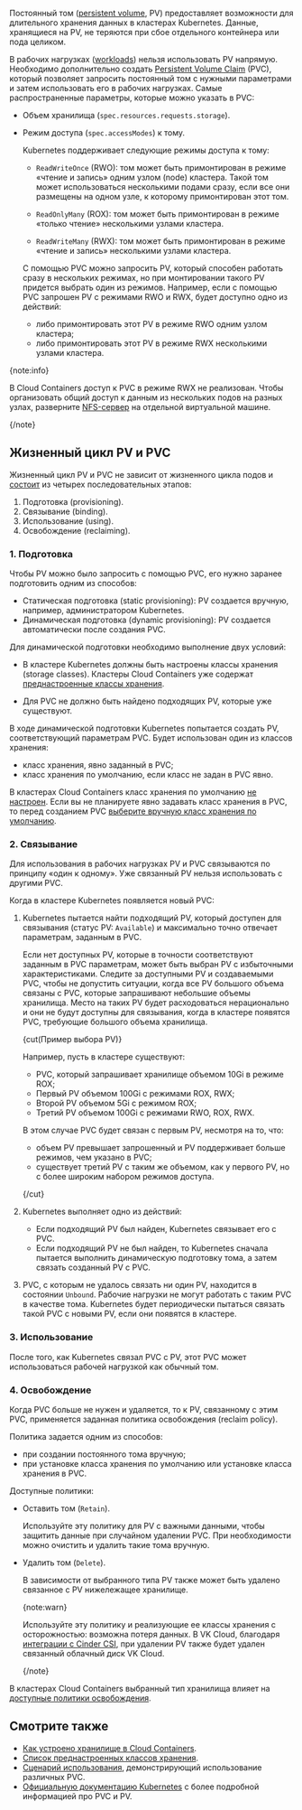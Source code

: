 Постоянный том ([persistent volume](https://kubernetes.io/docs/concepts/storage/persistent-volumes/), PV) предоставляет возможности для длительного хранения данных в кластерах Kubernetes. Данные, хранящиеся на PV, не теряются при сбое отдельного контейнера или пода целиком.

В рабочих нагрузках ([workloads](https://kubernetes.io/docs/concepts/workloads/)) нельзя использовать PV напрямую. Необходимо дополнительно создать [Persistent Volume Claim](https://kubernetes.io/docs/concepts/storage/persistent-volumes/#introduction) (PVC), который позволяет запросить постоянный том с нужными параметрами и затем использовать его в рабочих нагрузках. Самые распространенные параметры, которые можно указать в PVC:

- Объем хранилища (`spec.resources.requests.storage`).
- Режим доступа (`spec.accessModes`) к тому.

  Kubernetes поддерживает следующие режимы доступа к тому:

  - `ReadWriteOnce` (RWO): том может быть примонтирован в режиме «чтение и запись» одним узлом (node) кластера. Такой том может использоваться несколькими подами сразу, если все они размещены на одном узле, к которому примонтирован этот том.

  - `ReadOnlyMany` (ROX): том может быть примонтирован в режиме «только чтение» несколькими узлами кластера.
  - `ReadWriteMany` (RWX): том может быть примонтирован в режиме «чтение и запись» несколькими узлами кластера.

  С помощью PVC можно запросить PV, который способен работать сразу в нескольких режимах, но при монтировании такого PV придется выбрать один из режимов. Например, если с помощью PVC запрошен PV с режимами RWO и RWX, будет доступно одно из действий:

  - либо примонтировать этот PV в режиме RWO одним узлом кластера;
  - либо примонтировать этот PV в режиме RWX несколькими узлами кластера.

{note:info}

В Cloud Containers доступ к PVC в режиме RWX не реализован. Чтобы организовать общий доступ к данным из нескольких подов на разных узлах, разверните [NFS-сервер](/ru/computing/iaas/instructions/fs-manage) на отдельной виртуальной машине.

{/note}

## Жизненный цикл PV и PVC

Жизненный цикл PV и PVC не зависит от жизненного цикла подов и [состоит](https://kubernetes.io/docs/concepts/storage/persistent-volumes/#lifecycle-of-a-volume-and-claim) из четырех последовательных этапов:

1. Подготовка (provisioning).
1. Связывание (binding).
1. Использование (using).
1. Освобождение (reclaiming).

### 1. Подготовка

Чтобы PV можно было запросить с помощью PVC, его нужно заранее подготовить одним из способов:

- Статическая подготовка (static provisioning): PV создается вручную, например, администратором Kubernetes.
- Динамическая подготовка (dynamic provisioning): PV создается автоматически после создания PVC.

Для динамической подготовки необходимо выполнение двух условий:

- В кластере Kubernetes должны быть настроены классы хранения (storage classes). Кластеры Cloud Containers уже содержат [преднастроенные классы хранения](../../concepts/storage#prednastroennye_klassy_hraneniya).

- Для PVC не должно быть найдено подходящих PV, которые уже существуют.

В ходе динамической подготовки Kubernetes попытается создать PV, соответствующий параметрам PVC. Будет использован один из классов хранения:

- класс хранения, явно заданный в PVC;
- класс хранения по умолчанию, если класс не задан в PVC явно.

В кластерах Cloud Containers класс хранения по умолчанию [не настроен](../../concepts/storage#prednastroennye_klassy_hraneniya). Если вы не планируете явно задавать класс хранения в PVC, то перед созданием PVC [выберите вручную класс хранения по умолчанию](https://kubernetes.io/docs/tasks/administer-cluster/change-default-storage-class/).

### 2. Связывание

Для использования в рабочих нагрузках PV и PVC связываются по принципу «один к одному». Уже связанный PV нельзя использовать с другими PVC.

Когда в кластере Kubernetes появляется новый PVC:

1. Kubernetes пытается найти подходящий PV, который доступен для связывания (статус PV: `Available`) и максимально точно отвечает параметрам, заданным в PVC.

   Если нет доступных PV, которые в точности соответствуют заданным в PVC параметрам, может быть выбран PV с избыточными характеристиками. Следите за доступными PV и создаваемыми PVC, чтобы не допустить ситуации, когда все PV большого объема связаны с PVC, которые запрашивают небольшие объемы хранилища. Место на таких PV будет расходоваться нерационально и они не будут доступны для связывания, когда в кластере появятся PVC, требующие большого объема хранилища.

   {cut(Пример выбора PV)}

   Например, пусть в кластере существуют:

   - PVC, который запрашивает хранилище объемом 10Gi в режиме ROX;
   - Первый PV объемом 100Gi с режимами ROX, RWX;
   - Второй PV объемом 5Gi с режимом ROX;
   - Третий PV объемом 100Gi с режимами RWO, ROX, RWX.

   В этом случае PVC будет связан с первым PV, несмотря на то, что:

   - объем PV превышает запрошенный и PV поддерживает больше режимов, чем указано в PVC;
   - существует третий PV с таким же объемом, как у первого PV, но с более широким набором режимов доступа.

   {/cut}

1. Kubernetes выполняет одно из действий:

   - Если подходящий PV был найден, Kubernetes связывает его с PVC.
   - Если подходящий PV не был найден, то Kubernetes сначала пытается выполнить динамическую подготовку тома, а затем связать созданный PV с PVC.

1. PVC, с которым не удалось связать ни один PV, находится в состоянии `Unbound`. Рабочие нагрузки не могут работать с таким PVC в качестве тома. Kubernetes будет периодически пытаться связать такой PVC с новыми PV, если они появятся в кластере.

### 3. Использование

После того, как Kubernetes связал PVC с PV, этот PVC может использоваться рабочей нагрузкой как обычный том.

### 4. Освобождение

Когда PVC больше не нужен и удаляется, то к PV, связанному с этим PVC, применяется заданная политика освобождения (reclaim policy).

Политика задается одним из способов:

- при создании постоянного тома вручную;
- при установке класса хранения по умолчанию или установке класса хранения в PVC.

Доступные политики:

- Оставить том (`Retain`).

  Используйте эту политику для PV с важными данными, чтобы защитить данные при случайном удалении PVC. При необходимости можно очистить и удалить такие тома вручную.

- Удалить том (`Delete`).

  В зависимости от выбранного типа PV также может быть удалено связанное с PV нижележащее хранилище.

  {note:warn}

  Используйте эту политику и реализующие ее классы хранения с осторожностью: возможна потеря данных.
  В VK Cloud, благодаря [интеграции с Cinder CSI](../../concepts/storage#rabota_s_container_storage_interface_csi), при удалении PV также будет удален связанный облачный диск VK Cloud.

  {/note}

В кластерах Cloud Containers выбранный тип хранилища влияет на [доступные политики освобождения](../../concepts/storage#dostupnye_politiki_osvobozhdeniya_postoyannyh_tomov).

## Смотрите также

- [Как устроено хранилище в Cloud Containers](../../concepts/storage).
- [Список преднастроенных классов хранения](../../concepts/storage#prednastroennye_klassy_hraneniya).
- [Сценарий использования](../../how-to-guides/storage), демонстрирующий использование различных PVC.
- [Официальную документацию Kubernetes](https://kubernetes.io/docs/concepts/storage/persistent-volumes) с более подробной информацией про PVC и PV.
